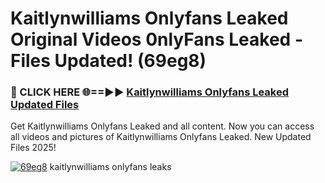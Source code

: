 # Kaitlynwilliams Onlyfans Leaked Original Videos 0nlyFans Leaked - Files Updated! (69eg8)

<h3>🔴 CLICK HERE 🌐==►► <a href="https://tinyurl.com/2jnfzry5" rel="nofollow">Kaitlynwilliams Onlyfans Leaked Updated Files</a></h3>

Get Kaitlynwilliams Onlyfans Leaked and all content. Now you can access all videos and pictures of Kaitlynwilliams Onlyfans Leaked. New Updated Files 2025!

[![69eg8](https://i.imgur.com/GyGTBgg.gif)](https://tinyurl.com/2jnfzry5)
kaitlynwilliams onlyfans leaks